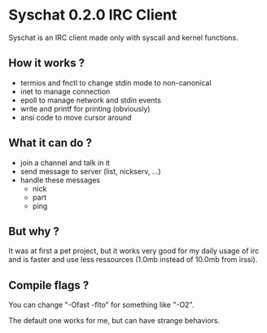 # Syschat 0.2.0 IRC Client

Syschat is an IRC client made only with syscall and kernel functions.

## How it works ?

- termios and fnctl to change stdin mode to non-canonical
- inet to manage connection
- epoll to manage network and stdin events
- write and printf for printing (obviously)
- ansi code to move cursor around

## What it can do ?

- join a channel and talk in it
- send message to server (list, nickserv, ...)
- handle these messages
    - nick
    - part
    - ping

## But why ?

It was at first a pet project, but it works very good for my daily usage of irc and is faster and use less ressources (1.0mb instead of 10.0mb from irssi).

## Compile flags ?

You can change "-Ofast -flto" for something like "-O2".

The default one works for me, but can have strange behaviors.
